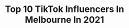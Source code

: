 ---
title: Top 10 TikTok Influencers In Melbourne In 2021
description: >-
  Find top TikTok influencers in Melbourne in 2021. Most popular hashtags: #fyp #tiktok #viral #foryou.
platform: TikTok
hits: 419
text_top: See the most popular TikTok profiles on inBeat.
text_bottom: Our search engine has 419 TikTok influencers like this in Melbourne, Australia for you to connect with.
profiles:
  - username: "idontownashirt"
    fullname: >-
      Stef
    bio: >-
      🇦🇺Melbourne🇦🇺
    location: "Australia"
    followers: 236400
    engagement: 1166
    commentsToLikes: 0.038025
    id: ckck6nko0s1120j23qr9wp8mt
    verified: false
    hashtags: "#viral, #fyp, #tiktokaustralia, #dance"
  - username: "punjabigora"
    fullname: >-
      Gora Jatt
    bio: >-
      🇦🇺 Melbourne 🇦🇺
    location: "Australia"
    followers: 395100
    engagement: 905
    commentsToLikes: 0.010663
    id: ck81t0cznuh5l0j78ck8jyjrm
    verified: false
    hashtags: "#goat, #diljitdosanjh, #sidhumoosewala, #game"
  - username: "sonusivia5"
    fullname: >-
      Sonu Sivia
    bio: >-
      MELBOURNE
    location: "Australia"
    followers: 114100
    engagement: 589
    commentsToLikes: 0.013236
    id: ck81t0ce8ugz50j785wh21297
    verified: false
    hashtags: "#melbourne, #sonusivia, #tiktok, #coronatime"
  - username: "sandhuz__avi"
    fullname: >-
      Sandhuz avi 
    bio: >-
      Melbourne 🇦🇺
    location: "Australia"
    followers: 32400
    engagement: 310
    commentsToLikes: 0.027812
    id: ck81t0o9iujh20j781k09umkh
    verified: false
    hashtags: "#karan, #hooka, #diljitdosanjh, #melbourne"
  - username: "mannumangat3"
    fullname: >-
      ASTAAD 🦌
    bio: >-
      Melbourne 🇦🇺
    location: "Australia"
    followers: 28600
    engagement: 881
    commentsToLikes: 0.010667
    id: ckb9s63pzp3ca0j237tbhs7a8
    verified: false
    hashtags: "#sydney, #melbourne, #viral, #perte"
  - username: "joelbergs"
    fullname: >-
      JoelBergs
    bio: >-
      🇦🇺 Melbourne | Australia CEO of “LOIFE” Join the LEGENDSQUAD!
    location: "Australia"
    followers: 5900000
    engagement: 2436
    commentsToLikes: 0.019684
    id: ck83z3rdzxg5q0j78xonym8i0
    verified: true
    hashtags: "#bangenergy, #duet, #australia, #fyp"
  - username: "thesmeds"
    fullname: >-
      Becca Smedley 
    bio: >-
      18 She/her Melbourne Aus🇦🇺 I want a frozen coke
    location: "Australia"
    followers: 127800
    engagement: 1924
    commentsToLikes: 0.038001
    id: ckacukpdrjbky0i782p8idg1h
    verified: false
    hashtags: "#jessicarabbit, #bi, #foryoupage, #foryou"
  - username: "the5thwatches"
    fullname: >-
      The5th
    bio: >-
      From Melbourne, Australia. Shipped Worldwide.
    location: "Australia"
    followers: 2004
    engagement: 1850
    commentsToLikes: 0.274782
    id: ck9fipmuubzv20j786zo1i0dh
    verified: false
    hashtags: "#the5th, #watches, #the5thfam, #foryou"
  - username: "jonathangoro"
    fullname: >-
      Jonathan Goro
    bio: >-
      📍Melbourne, Australia 17 <> Instagram: Jonathangoro__ 230k????
    location: "Australia"
    followers: 229000
    engagement: 2100
    commentsToLikes: 0.107734
    id: ckbqr3l7zby3u0j23u1a1kre2
    verified: false
    hashtags: "#fyp, #trending, #artober, #feelinggood"
  - username: "tahls.ajw"
    fullname: >-
      Tahlia Ward
    bio: >-
      Yes I'm 21! Goal 120k Melbourne Itsjusttahlia@gmail.com
    location: "Australia"
    followers: 112500
    engagement: 1986
    commentsToLikes: 0.030500
    id: ck9m4hzgnkduf0j78oihgyoxs
    verified: false
    hashtags: "#makeup, #cosplay, #10secondsvs, #beautytutorial"
---